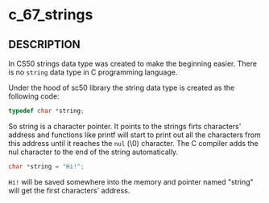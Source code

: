 # c_67_strings

## DESCRIPTION

In CS50 strings data type was created to make the beginning easier. There is no `string` data type in C programming language.

Under the hood of sc50 library the string data type is created as the following code:

```c
typedef char *string;
```

So string is a character pointer. It points to the strings firts characters' address and functions like printf will start to print out all the characters from this address until it reaches the `nul` (\0) character. The C compiler adds the nul character to the end of the string automatically.

```c
char *string = "Hi!";
```

`Hi!` will be saved somewhere into the memory and pointer named "string" will get the first characters' address.
